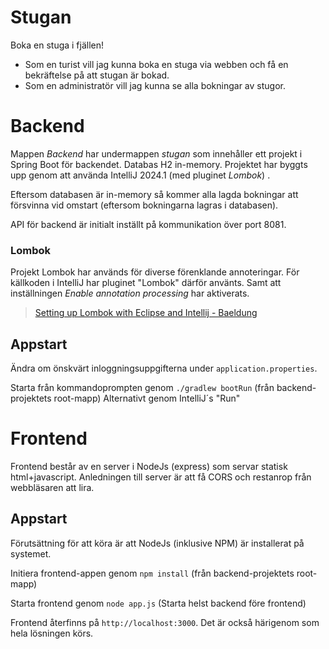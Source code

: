# Stugan
Boka en stuga i fjällen!
- Som en turist vill jag kunna boka en stuga via webben och få en bekräftelse på att stugan är bokad.
- Som en administratör vill jag kunna se alla bokningar av stugor.

# Backend
Mappen _Backend_ har undermappen _stugan_ som innehåller ett projekt i Spring Boot för backendet. Databas H2 in-memory. Projektet har byggts upp genom att använda IntelliJ 2024.1 (med pluginet _Lombok_) .

Eftersom databasen är in-memory så kommer alla lagda bokningar att försvinna vid omstart (eftersom bokningarna lagras i databasen).

API för backend är initialt inställt på kommunikation över port 8081.

### Lombok

Projekt Lombok har används för diverse förenklande annoteringar. För källkoden i IntelliJ har pluginet "Lombok" därför använts. Samt att inställningen _Enable annotation processing_ har aktiverats.

> [Setting up Lombok with Eclipse and Intellij - Baeldung](https://www.baeldung.com/lombok-ide) 

## Appstart 
Ändra om önskvärt inloggningsuppgifterna under `application.properties`.

Starta från kommandoprompten genom `./gradlew bootRun` (från backend-projektets root-mapp)
Alternativt genom IntelliJ´s "Run" 

# Frontend

Frontend består av en server i NodeJs (express) som servar statisk html+javascript. Anledningen till server är att få CORS och restanrop från webbläsaren att lira.

## Appstart

Förutsättning för att köra är att NodeJs (inklusive NPM) är installerat på systemet.

Initiera frontend-appen genom `npm install` (från backend-projektets root-mapp)

Starta frontend genom `node app.js` 
(Starta helst backend före frontend)

Frontend återfinns på `http://localhost:3000`. Det är också härigenom som hela lösningen körs.
